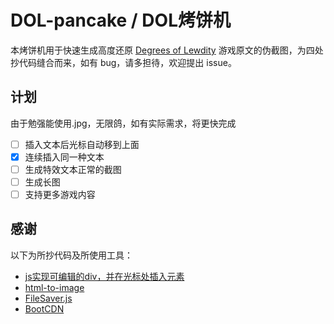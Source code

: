 # DOL-pancake / DOL烤饼机
本烤饼机用于快速生成高度还原 [Degrees of Lewdity](https://www.vrelnir.com/) 游戏原文的伪截图，为四处抄代码缝合而来，如有 bug，请多担待，欢迎提出 issue。

## 计划
由于勉强能使用.jpg，无限鸽，如有实际需求，将更快完成
- [ ] 插入文本后光标自动移到上面
- [x] 连续插入同一种文本
- [ ] 生成特效文本正常的截图
- [ ] 生成长图
- [ ] 支持更多游戏内容

## 感谢
以下为所抄代码及所使用工具：
- [js实现可编辑的div，并在光标处插入元素](https://blog.csdn.net/weixin_44817017/article/details/115321425)
- [html-to-image](https://github.com/bubkoo/html-to-image)
- [FileSaver.js](https://github.com/eligrey/FileSaver.js)
- [BootCDN](https://www.bootcdn.cn/)